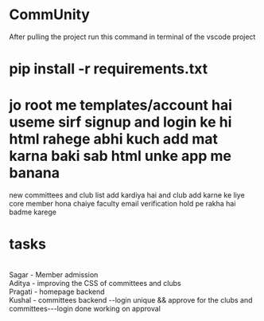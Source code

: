 # CommUnity
After pulling the project run this command in terminal of the vscode project
# pip install -r requirements.txt
# jo root me templates/account hai useme sirf signup and login ke hi html rahege abhi kuch add mat karna baki sab html unke app me banana
new committees and club list add kardiya hai and club add karne ke liye core member hona chaiye 
faculty email verification hold pe rakha hai badme karege
<br>
# tasks
<br>
Sagar - Member admission
<br>
Aditya - improving the CSS of committees and clubs 
<br>
Pragati - homepage backend 
<br>
Kushal - committees backend --login unique && approve for the clubs and committees---login done working on approval
<br>
